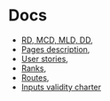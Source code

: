 # Docs

- [RD, MCD, MLD, DD](datas.md),
- [Pages description](pagesDescription.md),
- [User stories](userstories.md),
- [Ranks](ranks.md),
- [Routes](routes.md),
- [Inputs validity charter](inputsValidity.md)

